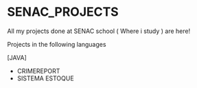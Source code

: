 # SENAC_PROJECTS
All my projects done at SENAC school ( Where i study ) are here!

Projects in the following languages

[JAVA]

- CRIMEREPORT
- SISTEMA ESTOQUE
